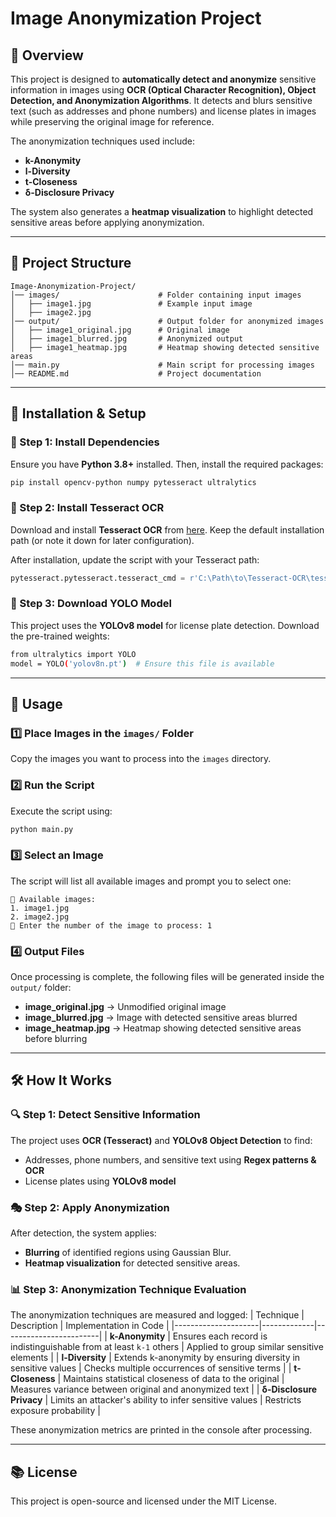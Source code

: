 # Image Anonymization Project

## 📌 Overview
This project is designed to **automatically detect and anonymize** sensitive information in images using **OCR (Optical Character Recognition), Object Detection, and Anonymization Algorithms**. It detects and blurs sensitive text (such as addresses and phone numbers) and license plates in images while preserving the original image for reference.

The anonymization techniques used include:
- **k-Anonymity**
- **l-Diversity**
- **t-Closeness**
- **δ-Disclosure Privacy**

The system also generates a **heatmap visualization** to highlight detected sensitive areas before applying anonymization.

---

## 💂️ Project Structure
```
Image-Anonymization-Project/
│── images/                      # Folder containing input images
│   ├── image1.jpg               # Example input image
│   ├── image2.jpg               
│── output/                      # Output folder for anonymized images
│   ├── image1_original.jpg      # Original image
│   ├── image1_blurred.jpg       # Anonymized output
│   ├── image1_heatmap.jpg       # Heatmap showing detected sensitive areas
│── main.py                      # Main script for processing images
│── README.md                    # Project documentation
```

---

## 💝 Installation & Setup

### 🔹 Step 1: Install Dependencies
Ensure you have **Python 3.8+** installed. Then, install the required packages:
```bash
pip install opencv-python numpy pytesseract ultralytics
```

### 🔹 Step 2: Install Tesseract OCR
Download and install **Tesseract OCR** from [here](https://github.com/UB-Mannheim/tesseract/wiki). Keep the default installation path (or note it down for later configuration).

After installation, update the script with your Tesseract path:
```python
pytesseract.pytesseract.tesseract_cmd = r'C:\Path\to\Tesseract-OCR\tesseract.exe'
```

### 🔹 Step 3: Download YOLO Model
This project uses the **YOLOv8 model** for license plate detection. Download the pre-trained weights:
```bash
from ultralytics import YOLO
model = YOLO('yolov8n.pt')  # Ensure this file is available
```

---

## 🚀 Usage

### 1️⃣ Place Images in the `images/` Folder
Copy the images you want to process into the `images` directory.

### 2️⃣ Run the Script
Execute the script using:
```bash
python main.py
```

### 3️⃣ Select an Image
The script will list all available images and prompt you to select one:
```
📂 Available images:
1. image1.jpg
2. image2.jpg
🔹 Enter the number of the image to process: 1
```

### 4️⃣ Output Files
Once processing is complete, the following files will be generated inside the `output/` folder:
- **image_original.jpg** → Unmodified original image
- **image_blurred.jpg** → Image with detected sensitive areas blurred
- **image_heatmap.jpg** → Heatmap showing detected sensitive areas before blurring

---

## 🛠️ How It Works

### 🔍 Step 1: Detect Sensitive Information
The project uses **OCR (Tesseract)** and **YOLOv8 Object Detection** to find:
- Addresses, phone numbers, and sensitive text using **Regex patterns & OCR**
- License plates using **YOLOv8 model**

### 🎭 Step 2: Apply Anonymization
After detection, the system applies:
- **Blurring** of identified regions using Gaussian Blur.
- **Heatmap visualization** for detected sensitive areas.

### 📊 Step 3: Anonymization Technique Evaluation
The anonymization techniques are measured and logged:
| Technique           | Description | Implementation in Code |
|---------------------|-------------|------------------------|
| **k-Anonymity**    | Ensures each record is indistinguishable from at least `k-1` others | Applied to group similar sensitive elements |
| **l-Diversity**    | Extends k-anonymity by ensuring diversity in sensitive values | Checks multiple occurrences of sensitive terms |
| **t-Closeness**    | Maintains statistical closeness of data to the original | Measures variance between original and anonymized text |
| **δ-Disclosure Privacy** | Limits an attacker's ability to infer sensitive values | Restricts exposure probability |

These anonymization metrics are printed in the console after processing.

---



## 📚 License
This project is open-source and licensed under the MIT License.

